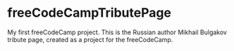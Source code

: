 # freeCodeCampTributePage
My first freeCodeCamp project.
This is the Russian author Mikhail Bulgakov tribute page, created as a project for the freeCodeCamp.
